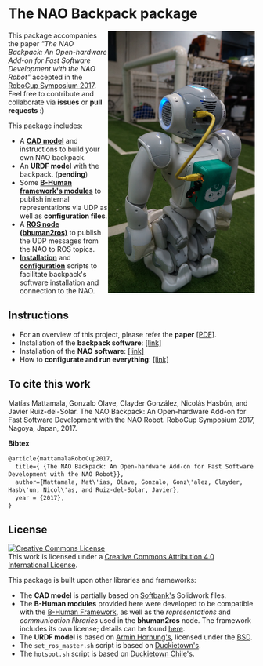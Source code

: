 # The NAO Backpack package

<img src="backpack_cad/img/real_nao_with_backpack.JPG"  width="300" align="right"/>

This package accompanies the paper _"The NAO Backpack: An Open-hardware Add-on for Fast Software Development with the NAO Robot"_ accepted in the [RoboCup Symposium 2017](https://www.robocup2017.org/). Feel free to contribute and collaborate via **issues** or **pull requests** :)

This package includes:

- A [**CAD model**](/backpack_cad) and instructions to build your own NAO backpack.
- An **URDF model** with the backpack. (**pending**)
- Some [**B-Human framework's modules**](/bhuman_modules) to publish internal representations via UDP as well as **configuration files**.
- A [**ROS node (bhuman2ros)**](/bhuman2ros) to publish the UDP messages from the NAO to ROS topics.
- [**Installation**](/install_scripts) and [**configuration**](/config_scripts) scripts to facilitate backpack's software installation and connection to the NAO.

## Instructions

* For an overview of this project, please refer the **paper** [[PDF]](https://github.com/uchile-robotics/nao-backpack).
* Installation of the **backpack software**: [[link]](https://github.com/uchile-robotics/nao-backpack/tree/master/install_scripts)
* Installation of the **NAO software**: [[link]](https://github.com/uchile-robotics/nao-backpack/tree/master/bhuman_modules)
* How to **configurate and run everything**: [[link]](https://github.com/uchile-robotics/nao-backpack/tree/master/config_scripts)

## To cite this work

Matías Mattamala, Gonzalo Olave, Clayder González, Nicolás Hasbún, and Javier Ruiz-del-Solar. The NAO Backpack: An Open-hardware Add-on for Fast Software Development with the NAO Robot. RoboCup Symposium 2017, Nagoya, Japan, 2017.

**Bibtex**

    @article{mattamalaRoboCup2017,
      title={ {The NAO Backpack: An Open-hardware Add-on for Fast Software Development with the NAO Robot}},
      author={Mattamala, Mat\'ias, Olave, Gonzalo, Gonz\'alez, Clayder, Hasb\'un, Nicol\'as, and Ruiz-del-Solar, Javier},
      year = {2017},
    }

## License
<a rel="license" href="http://creativecommons.org/licenses/by/4.0/"><img alt="Creative Commons License" style="border-width:0" src="https://i.creativecommons.org/l/by/4.0/88x31.png" /></a><br />This work is licensed under a <a rel="license" href="http://creativecommons.org/licenses/by/4.0/">Creative Commons Attribution 4.0 International License</a>.

This package is built upon other libraries and frameworks:

* The **CAD model** is partially based on [Softbank's](https://www.ald.softbankrobotics.com/en) Solidwork files.
* The **B-Human modules** provided here were developed to be compatible with the [B-Human Framework](https://github.com/bhuman/BHumanCodeRelease), as well as the _representations_ and _communication libraries_ used in the **bhuman2ros** node. The framework includes its own license; details can be found [here](https://github.com/bhuman/BHumanCodeRelease/blob/master/License.txt).
* The **URDF model** is based on [Armin Hornung's](http://wiki.ros.org/nao_robot), licensed under the [BSD](https://github.com/ros-naoqi/nao_robot/blob/master/LICENSE.txt).
* The `set_ros_master.sh` script is based on [Duckietown's](http://wwww.github.com/duckietown/Software.git).
* The `hotspot.sh` script is based on [Duckietown Chile's](http://www.github.com/Duckietown-Chile/Software.git).
